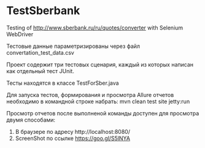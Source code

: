 # TestSberbank
Testing of http://www.sberbank.ru/ru/quotes/converter with Selenium WebDriver

Тестовые данные параметризированы через файл convertation_test_data.csv

Проект содержит три тестовых сценария, каждый из которых написан как отдельный тест JUnit. 

Тесты находятся в классе TestForSber.java

Для запуска тестов, формирования и просмотра Allure отчетов необходимо в командной строке набрать: mvn clean test site jetty:run

Просмотр отчетов после выполненой команды доступен для просмотра двумя способами:
1. B браузере по адресу http://localhost:8080/ 
2. ScreenShot по ссылке https://goo.gl/S5lNYA


